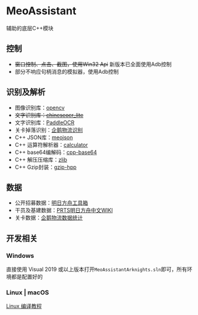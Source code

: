 # MeoAssistant

辅助的底层C++模块

## 控制

- ~~窗口控制、点击、截图，使用Win32 Api~~ 新版本已全面使用Adb控制
- 部分不响应句柄消息的模拟器，使用Adb控制

## 识别及解析

- 图像识别库：[opencv](https://github.com/opencv/opencv.git)
- ~~文字识别库：[chineseocr_lite](https://github.com/DayBreak-u/chineseocr_lite.git)~~
- 文字识别库：[PaddleOCR](https://github.com/PaddlePaddle/PaddleOCR)
- 关卡掉落识别：[企鹅物流识别](https://github.com/KumoSiunaus/penguin-stats-recognize-v3)
- C++ JSON库：[meojson](https://github.com/MistEO/meojson.git)
- C++ 运算符解析器：[calculator](https://github.com/kimwalisch/calculator)
- C++ base64编解码：[cpp-base64](https://github.com/ReneNyffenegger/cpp-base64)
- C++ 解压压缩库：[zlib](https://github.com/madler/zlib)
- C++ Gzip封装：[gzip-hpp](https://github.com/mapbox/gzip-hpp)

## 数据

- 公开招募数据：[明日方舟工具箱](https://www.bigfun.cn/tools/aktools/hr)
- 干员及基建数据：[PRTS明日方舟中文WIKI](http://prts.wiki/)
- 关卡数据：[企鹅物流数据统计](https://penguin-stats.cn/)

## 开发相关

### Windows

直接使用 Visual 2019 或以上版本打开`MeoAssistantArknights.sln`即可，所有环境都是配置好的

### Linux | macOS

[Linux 编译教程](../../docs/Linux编译教程.md)
